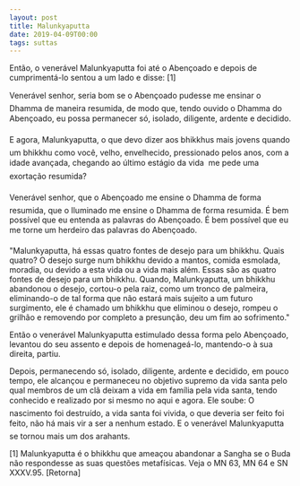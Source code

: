 ```yaml
---
layout: post
title: Malunkyaputta
date: 2019-04-09T00:00
tags: suttas
---
```

Então, o venerável Malunkyaputta foi até o Abençoado e depois de cumprimentá-lo sentou a um lado e disse: [1]

Venerável senhor, seria bom se o Abençoado pudesse me ensinar o Dhamma de maneira resumida, de modo que, tendo ouvido o Dhamma do Abençoado, eu possa permanecer só, isolado, diligente, ardente e decidido.

E agora, Malunkyaputta, o que devo dizer aos bhikkhus mais jovens quando um bhikkhu como você, velho, envelhecido, pressionado pelos anos, com a idade avançada, chegando ao último estágio da vida  me pede uma exortação resumida?

Venerável senhor, que o Abençoado me ensine o Dhamma de forma resumida, que o Iluminado me ensine o Dhamma de forma resumida. É bem possível que eu entenda as palavras do Abençoado. É bem possível que eu me torne um herdeiro das palavras do Abençoado.

"Malunkyaputta, há essas quatro fontes de desejo para um bhikkhu. Quais quatro? O desejo surge num bhikkhu devido a mantos, comida esmolada, moradia, ou devido a esta vida ou a vida mais além. Essas são as quatro fontes de desejo para um bhikkhu. Quando, Malunkyaputta, um bhikkhu abandonou o desejo, cortou-o pela raiz, como um tronco de palmeira, eliminando-o de tal forma que não estará mais sujeito a um futuro surgimento, ele é chamado um bhikkhu que eliminou o desejo, rompeu o grilhão e removendo por completo a presunção, deu um fim ao sofrimento."

Então o venerável Malunkyaputta estimulado dessa forma pelo Abençoado, levantou do seu assento e depois de homenageá-lo, mantendo-o à sua direita, partiu.

Depois, permanecendo só, isolado, diligente, ardente e decidido, em pouco tempo, ele alcançou e permaneceu no objetivo supremo da vida santa pelo qual membros de um clã deixam a vida em família pela vida santa, tendo conhecido e realizado por si mesmo no aqui e agora. Ele soube: O nascimento foi destruído, a vida santa foi vivida, o que deveria ser feito foi feito, não há mais vir a ser a nenhum estado. E o venerável Malunkyaputta se tornou mais um dos arahants.

[1] Malunkyaputta é o bhikkhu que ameaçou abandonar a Sangha se o Buda não respondesse as suas questões metafísicas. Veja o MN 63, MN 64 e SN XXXV.95. [Retorna]

